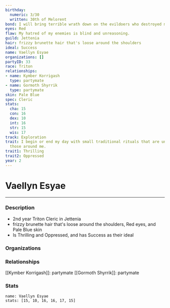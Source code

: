 ```yaml
---
birthday:
  numeric: 3/30
  written: 30th of Melorent
bond: I will bring terrible wrath down on the evildoers who destroyed my homeland.
eyes: Red
flaw: My hatred of my enemies is blind and unreasoning.
guild: Jettenia
hair: frizzy brunette hair that's loose around the shoulders
ideal: Success
name: Vaellyn Esyae
organizations: []
partyID: 33
race: Triton
relationships:
- name: Kymber Korrigash
  type: partymate
- name: Gormoth Shyrrik
  type: partymate
skin: Pale Blue
spec: Cleric
stats:
  cha: 15
  con: 16
  dex: 10
  int: 16
  str: 15
  wis: 17
track: Exploration
trait: I begin or end my day with small traditional rituals that are unfamiliar to
  those around me.
trait1: Thrilling
trait2: Oppressed
year: 2
---
```

# Vaellyn Esyae
---
### Description
- 2nd year Triton Cleric in Jettenia
- frizzy brunette hair that's loose around the shoulders, Red eyes, and Pale Blue skin
- Is Thrilling and Oppressed, and has Success as their ideal

### Organizations
### Relationships
[[Kymber Korrigash]]: partymate
[[Gormoth Shyrrik]]: partymate
### Stats
```statblock
name: Vaellyn Esyae
stats: [15, 10, 16, 16, 17, 15]
```